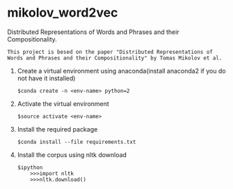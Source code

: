# mikolov_word2vec
Distributed Representations of Words and Phrases and their Compositionality.

	This project is besed on the paper "Distributed Representations of Words and Phrases and their Compositionality" by Tomas Mikolov et al.

1. 	Create a virtual environment using anaconda(install anaconda2 if you do not have it installed)
		
		$conda create -n <env-name> python=2

2. 	Activate the virtual environment
		
		$source activate <env-name>

3. 	Install the required package
		
		$conda install --file requirements.txt

4. 	Install the corpus using nltk download
		
		$ipython
			>>>import nltk
			>>>nltk.download()

